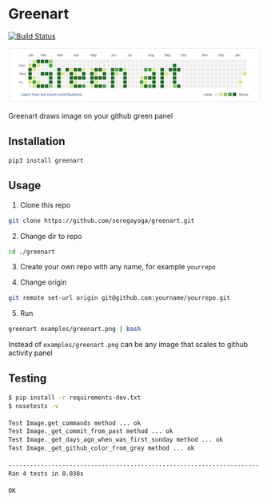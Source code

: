 # Greenart 

[![Build Status](https://travis-ci.org/seregayoga/greenart.svg?branch=master)](https://travis-ci.org/seregayoga/greenart)

![Screenshot](screenshot.png)

Greenart draws image on your github green panel

## Installation

```bash
pip3 install greenart
```

## Usage

1. Clone this repo

```bash
git clone https://github.com/seregayoga/greenart.git
```

2. Change dir to repo

```bash
cd ./greenart
```

3. Create your own repo with any name, for example `yourrepo`

4. Change origin

```bash
git remote set-url origin git@github.com:yourname/yourrepo.git
```

5. Run

```bash
greenart examples/greenart.png | bash
```

Instead of `examples/greenart.png` can be any image that scales to github activity panel

## Testing

```bash
$ pip install -r requirements-dev.txt
$ nosetests -v

Test Image.get_commands method ... ok
Test Image._get_commit_from_past method ... ok
Test Image._get_days_ago_when_was_first_sunday method ... ok
Test Image._get_github_color_from_grey method ... ok

----------------------------------------------------------------------
Ran 4 tests in 0.038s

OK
```
